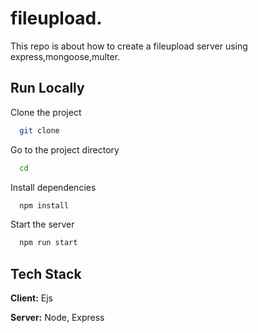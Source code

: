 # fileupload. 
This repo is about how to create a fileupload server using express,mongoose,multer.

    
## Run Locally

Clone the project

```bash
  git clone 
```

Go to the project directory

```bash
  cd 
```

Install dependencies

```bash
  npm install
```

Start the server

```bash
  npm run start
```

  
## Tech Stack

**Client:** Ejs

**Server:** Node, Express

  
